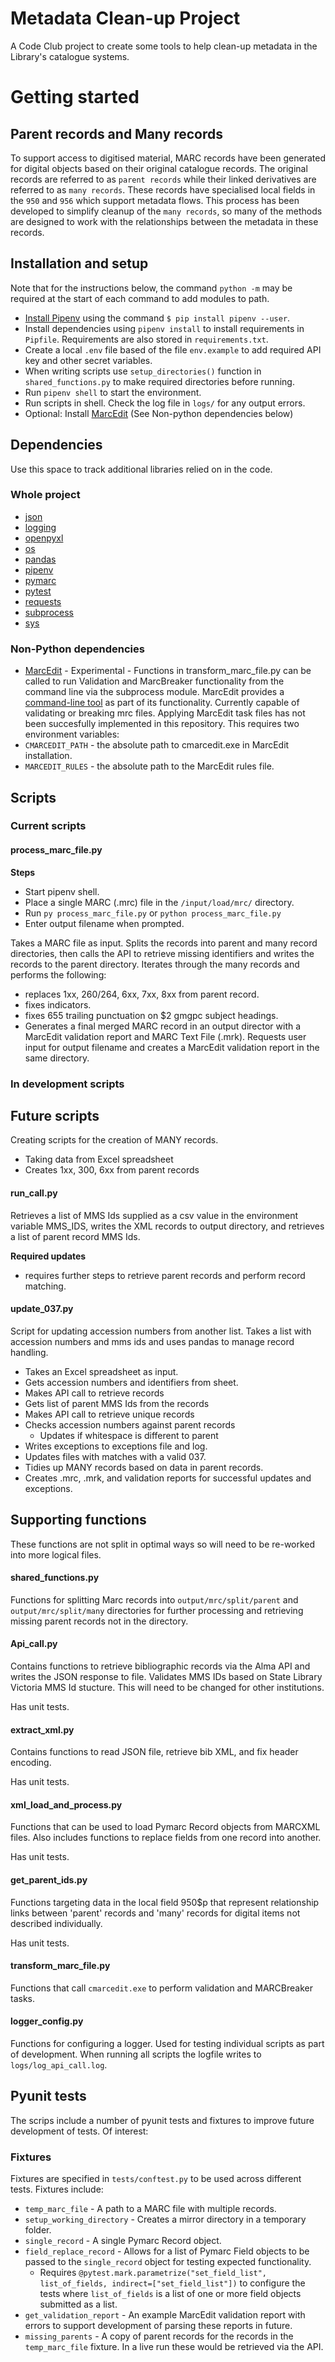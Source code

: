 # Metadata Clean-up Project

A Code Club project to create some tools to help clean-up metadata in the Library's catalogue systems.

# Getting started

## Parent records and Many records

To support access to digitised material, MARC records have been generated for digital objects based on their original catalogue records. The original records are referred to as `parent records` while their linked derivatives are referred to as `many records`. These records have specialised local fields in the `950` and `956` which support metadata flows. This process has been developed to simplify cleanup of the `many records`, so many of the methods are designed to work with the relationships between the metadata in these records.

## Installation and setup

Note that for the instructions below, the command `python -m` may be required at the start of each command to add modules to path.

- [Install Pipenv](https://pipenv.pypa.io/en/latest/installation.html#installing-pipenv) using the command `$ pip install pipenv --user`.
- Install dependencies using `pipenv install` to install requirements in `Pipfile`. Requirements are also stored in `requirements.txt`.
- Create a local `.env` file based of the file `env.example` to add required API key and other secret variables.
- When writing scripts use `setup_directories()` function in `shared_functions.py` to make required directories before running.
- Run `pipenv shell` to start the environment.
- Run scripts in shell. Check the log file in `logs/` for any output errors.
- Optional: Install [MarcEdit](https://marcedit.reeset.net/) (See Non-python dependencies below)


## Dependencies

Use this space to track additional libraries relied on in the code.

### Whole project
- [json](https://docs.python.org/3/library/json.html)
- [logging](https://docs.python.org/3/library/logging.html)
- [openpyxl](https://openpyxl.readthedocs.io/en/stable/)
- [os](https://docs.python.org/3/library/os.html)
- [pandas](https://pandas.pydata.org/)
- [pipenv](https://pipenv.pypa.io/en/latest/)
- [pymarc](https://pymarc.readthedocs.io/en/latest/)
- [pytest](https://docs.pytest.org/en/8.0.x/)
- [requests](https://requests.readthedocs.io/en/latest/)
- [subprocess](https://docs.python.org/3/library/subprocess.html)
- [sys](https://docs.python.org/3/library/sys.html)


### Non-Python dependencies
- [MarcEdit](https://marcedit.reeset.net/) - Experimental - Functions in transform_marc_file.py can be called to run Validation and MarcBreaker functionality from the command line via the subprocess module. MarcEdit provides a [command-line tool](https://marcedit.reeset.net/cmarcedit-exe-using-the-command-line) as part of its functionality. Currently capable of validating or breaking mrc files. Applying MarcEdit task files has not been succesfully implemented in this repository.
This requires two environment variables:
- `CMARCEDIT_PATH` - the absolute path to cmarcedit.exe in MarcEdit installation.
- `MARCEDIT_RULES` - the absolute path to the MarcEdit rules file. 


## Scripts

### Current scripts

#### process_marc_file.py

**Steps**
- Start pipenv shell.
- Place a single MARC (.mrc) file in the `/input/load/mrc/` directory.
- Run `py process_marc_file.py` or `python process_marc_file.py`
- Enter output filename when prompted.

Takes a MARC file as input. Splits the records into parent and many record directories, then calls the API to retrieve missing identifiers and writes the records to the parent directory.
Iterates through the many records and performs the following:
- replaces 1xx, 260/264, 6xx, 7xx, 8xx from parent record.
- fixes indicators.
- fixes 655 trailing punctuation on $2 gmgpc subject headings.
- Generates a final merged MARC record in an output director with a MarcEdit validation report and MARC Text File (.mrk).
Requests user input for output filename and creates a MarcEdit validation report in the same directory.


### In development scripts 

## Future scripts

Creating scripts for the creation of MANY records.  
- Taking data from Excel spreadsheet 
- Creates 1xx, 300, 6xx from parent records

#### run_call.py

Retrieves a list of MMS Ids supplied as a csv value in the environment variable MMS_IDS, writes the XML records to output directory, and retrieves a list of parent record MMS Ids.

**Required updates**
- requires further steps to retrieve parent records and perform record matching.

#### update_037.py

Script for updating accession numbers from another list. Takes a list with accession numbers and mms ids and uses pandas to manage record handling. 

- Takes an Excel spreadsheet as input.
- Gets accession numbers and identifiers from sheet.
- Makes API call to retrieve records
- Gets list of parent MMS Ids from the records
- Makes API call to retrieve unique records
- Checks accession numbers against parent records
    - Updates if whitespace is different to parent
- Writes exceptions to exceptions file and log.
- Updates files with matches with a valid 037.
- Tidies up MANY records based on data in parent records.
- Creates .mrc, .mrk, and validation reports for successful updates and exceptions.

## Supporting functions

These functions are not split in optimal ways so will need to be re-worked into more logical files.

#### shared_functions.py

Functions for splitting Marc records into `output/mrc/split/parent` and `output/mrc/split/many` directories for further processing and retrieving missing parent records not in the directory.

#### Api_call.py  

Contains functions to retrieve bibliographic records via the Alma API and writes the JSON response to file.
Validates MMS IDs based on State Library Victoria MMS Id stucture. This will need to be changed for other institutions.

Has unit tests.

#### extract_xml.py

Contains functions to read JSON file, retrieve bib XML, and fix header encoding.

Has unit tests.

#### xml_load_and_process.py

Functions that can be used to load Pymarc Record objects from MARCXML files. Also includes functions to replace fields from one record into another.  

Has unit tests.

#### get_parent_ids.py

Functions targeting data in the local field 950$p that represent relationship links between 'parent' records and 'many' records for digital items not described individually.

Has unit tests.

#### transform_marc_file.py

Functions that call `cmarcedit.exe` to perform validation and MARCBreaker tasks.

#### logger_config.py

Functions for configuring a logger. Used for testing individual scripts as part of development. When running all scripts the logfile writes to `logs/log_api_call.log`.

## Pyunit tests

The scrips include a number of pyunit tests and fixtures to improve future development of tests. Of interest:

### Fixtures

Fixtures are specified in `tests/conftest.py` to be used across different tests. Fixtures include:

- `temp_marc_file` - A path to a MARC file with multiple records.
- `setup_working_directory` - Creates a mirror directory in a temporary folder.
- `single_record` - A single Pymarc Record object.
- `field_replace_record` - Allows for a list of Pymarc Field objects to be passed to the `single_record` object for testing expected functionality.
    - Requires `@pytest.mark.parametrize("set_field_list", list_of_fields, indirect=["set_field_list"])` to configure the tests where `list_of_fields` is a list of one or more field objects submitted as a list.
- `get_validation_report` - An example MarcEdit validation report with errors to support development of parsing these reports in future.
- `missing_parents` - A copy of parent records for the records in the `temp_marc_file` fixture. In a live run these would be retrieved via the API.

